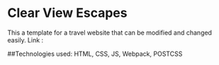 # Clear View Escapes
This a template for a travel website that can be modified and changed easily.
Link : 

##Technologies used: HTML, CSS, JS, Webpack, POSTCSS
